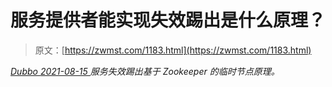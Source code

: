 <!--yml
category: 未分类
date: 0001-01-01 00:00:00
-->

# 服务提供者能实现失效踢出是什么原理？

> 原文：[https://zwmst.com/1183.html](https://zwmst.com/1183.html)

   [ *Dubbo* ](https://zwmst.com/dubbo)*[ <time datetime="2021-08-15T10:40:49+08:00"> 2021-08-15 </time> ](https://zwmst.com/1183.html)  服务失效踢出基于 Zookeeper 的临时节点原理。*